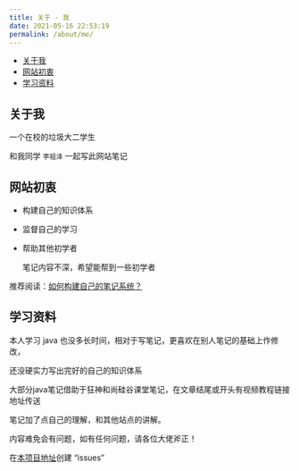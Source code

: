 ```yaml
---
title: 关于 - 我
date: 2021-05-16 22:53:19
permalink: /about/me/
---
```


<!-- START doctoc generated TOC please keep comment here to allow auto update -->
<!-- DON'T EDIT THIS SECTION, INSTEAD RE-RUN doctoc TO UPDATE -->


- [关于我](#%E5%85%B3%E4%BA%8E%E6%88%91)
- [网站初衷](#%E7%BD%91%E7%AB%99%E5%88%9D%E8%A1%B7)
- [学习资料](#%E5%AD%A6%E4%B9%A0%E8%B5%84%E6%96%99)

<!-- END doctoc generated TOC please keep comment here to allow auto update -->

## 关于我



一个在校的垃圾大二学生

和我同学 `李祖泽` 一起写此网站笔记



##  网站初衷



- 构建自己的知识体系

- 监督自己的学习

- 帮助其他初学者

  笔记内容不深，希望能帮到一些初学者



推荐阅读：[如何构建自己的笔记系统？](https://www.zhihu.com/question/23427617/answer/1445129874)

## 学习资料



本人学习 java 也没多长时间，相对于写笔记，更喜欢在别人笔记的基础上作修改，

还没硬实力写出完好的自己的知识体系

大部分java笔记借助于狂神和尚硅谷课堂笔记，在文章结尾或开头有视频教程链接地址传送

笔记加了点自己的理解，和其他站点的讲解。

内容难免会有问题，如有任何问题，请各位大佬斧正！

在[本项目地址](https://github.com/oddfar/notes)创建 “issues” 

